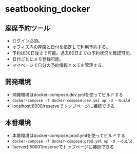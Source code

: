 # seatbooking_docker
## 座席予約ツール
- ログイン必須。
- オフィス内の座席と日付を指定して利用予約する。
- 予約は30日後まで可能。過去60日までの予約状況を確認可能。
- 日付ごとにメモ登録可能。
- マイページで自分の予約情報とメモを管理する。
## 開発環境
- 開発環境はdocker-compose.dev.ymlを使ってビルドする
- `docker-compose -f docker-compose.dev.yml up -d --build`
- localhost:8000/reserveでトップページに接続できる
## 本番環境
- 本番環境はdocker-compose.prod.ymlを使ってビルドする
- `docker-compose -f docker-compose.prod.yml up -d --build`
- \[server]:50001/reserveでトップページに接続できる
